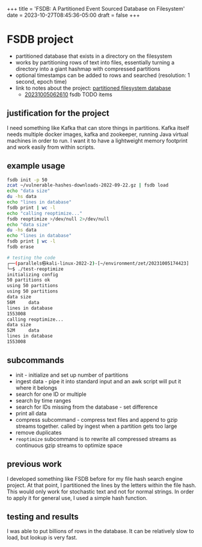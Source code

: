 +++
title = 'FSDB: A Partitioned Event Sourced Database on Filesystem'
date = 2023-10-27T08:45:36-05:00
draft = false
+++

# FSDB project
- partitioned database that exists in a directory on the filesystem
- works by partitioning rows of text into files, essentially turning a directory into a giant hashmap with compressed partitions
- optional timestamps can be added to rows and searched (resolution: 1 second, epoch time)
- link to notes about the project: [partitioned filesystem database](https://github.com/nicholas-long/environment/blob/main/zet/20230929145418/README.md)
  - [20231005062610](/zet/20231005062610/README.md) fsdb TODO items

## justification for the project
I need something like Kafka that can store things in partitions.
Kafka itself needs multiple docker images, kafka and zookeeper, running Java virtual machines in order to run.
I want it to have a lightweight memory footprint and work easily from within scripts.

## example usage
```bash
fsdb init -p 50
zcat ~/vulnerable-hashes-downloads-2022-09-22.gz | fsdb load
echo "data size"
du -hs data
echo "lines in database"
fsdb print | wc -l
echo "calling reoptimize..."
fsdb reoptimize >/dev/null 2>/dev/null
echo "data size"
du -hs data
echo "lines in database"
fsdb print | wc -l
fsdb erase

# testing the code
┌──(parallels㉿kali-linux-2022-2)-[~/environment/zet/20231005174423]
└─$ ./test-reoptimize
initializing config
50 partitions ok
using 50 partitions
using 50 partitions
data size
56M     data
lines in database
1553008
calling reoptimize...
data size
52M     data
lines in database
1553008
```

## subcommands
- init - initialize and set up number of partitions
- ingest data - pipe it into standard input and an awk script will put it where it belongs
- search for one ID or multiple
- search by time ranges
- search for IDs missing from the database - set difference
- print all data
- compress subcommand - compress text files and append to gzip streams together. called by ingest when a partition gets too large
- remove duplicates
- `reoptimize` subcommand is to rewrite all compressed streams as continuous gzip streams to optimize space

## previous work
I developed something like FSDB before for my file hash search engine project.
At that point, I partitioned the lines by the letters within the file hash.
This would only work for stochastic text and not for normal strings.
In order to apply it for general use, I used a simple hash function.

## testing and results
I was able to put billions of rows in the database. It can be relatively slow to load, but lookup is very fast.
